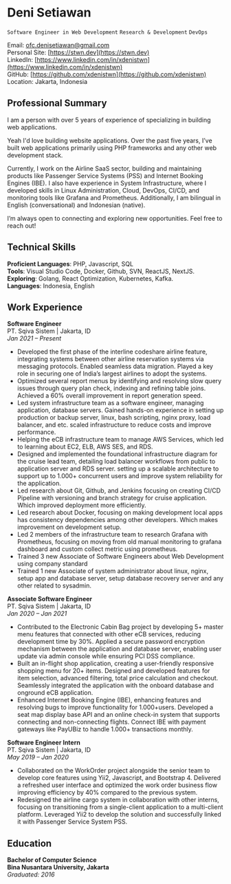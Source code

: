 # **Deni Setiawan**
`Software Engineer in Web Development` `Research & Development` `DevOps`

Email: ofc.denisetiawan@gmail.com   
Personal Site: [https://stwn.dev](https://stwn.dev)  
LinkedIn: [https://www.linkedin.com/in/xdenistwn](https://www.linkedin.com/in/xdenistwn)  
GitHub: [https://github.com/xdenistwn](https://github.com/xdenistwn)  
Location: Jakarta, Indonesia  

## **Professional Summary**

I am a person with over 5 years of experience of specializing in building web applications.

Yeah I'd love building website applications. Over the past five years, I’ve built web applications primarily using PHP frameworks and any other web development stack.

Currently, I work on the Airline SaaS sector, building and maintaining products like Passenger Service Systems (PSS) and Internet Booking Engines (IBE). I also have experience in System Infrastructure, where I developed skills in Linux Administration, Cloud, DevOps, CI/CD, and monitoring tools like Grafana and Prometheus. Additionally, I am bilingual in English (conversational) and Indonesian (native).

I’m always open to connecting and exploring new opportunities. Feel free to reach out!

## **Technical Skills**

**Proficient Languages**: PHP, Javascript, SQL  
**Tools**: Visual Studio Code, Docker, Github, SVN, ReactJS, NextJS.  
**Exploring**: Golang, React Optimization, Kubernetes, Kafka.  
**Languages**: Indonesia, English  

## **Work Experience**

**Software Engineer**  
PT. Sqiva Sistem | Jakarta, ID     
*Jan 2021 – Present*

- Developed the first phase of the interline codeshare airline feature, integrating systems between other airline reservation systems via messaging protocols. Enabled seamless data migration. Played a key role in securing one of India’s largest airlines to adopt the systems.
- Optimized several report menus by identifying and resolving slow query issues through query plan check, indexing and refining table joins. Achieved a 60% overall improvement in report generation speed.
- Led system infrastructure team as a software engineer, managing application, database servers. Gained hands-on experience in setting up production or backup server, linux, bash scripting, nginx proxy, load balancer, and etc. scaled infrastructure to reduce costs and improve performance.
- Helping the eCB infrastructure team to manage AWS Services, which led to learning about EC2, ELB, AWS SES, and RDS.
- Designed and implemented the foundational infrastructure diagram for the cruise lead team, detailing load balancer workflows from public to application server and RDS server. setting up a scalable architecture to support up to 1.000+ concurrent users and improve system reliability for the application.
- Led research about Git, Github, and Jenkins focusing on creating CI/CD Pipeline with versioning and branch strategy for cruise application. Which improved deployment more efficiently.
- Led research about Docker, focusing on making development local apps has consistency dependencies among other developers. Which makes improvement on development setup.
- Led 2 members of the infrastructure team to research Grafana with Prometheus, focusing on moving from old manual monitoring to grafana dashboard and custom collect metric using prometheus.
- Trained 3 new Associate of Software Engineers about Web Development using company standard
- Trained 1 new Associate of system administrator about linux, nginx, setup app and database server, setup database recovery server and any other related to sysadmin.

**Associate Software Engineer**  
PT. Sqiva Sistem | Jakarta, ID      
*Jan 2020 – Jan 2021*

- Contributed to the Electronic Cabin Bag project by developing 5+ master menu features that connected with other eCB services, reducing development time by 30%. Applied a secure password encryption mechanism between the application and database server, enabling user update via admin console while ensuring PCI DSS compliance.
- Built an in-flight shop application, creating a user-friendly responsive shopping menu for 20+ items. Designed and developed features for item selection, advanced filtering, total price calculation and checkout. Seamlessly integrated the application with the onboard database and onground eCB application.
- Enhanced Internet Booking Engine (IBE), enhancing features and resolving bugs to improve functionality for 1.000+users. Developed a seat map display base API and an online check-in system that supports connecting and non-connecting flights. Connect IBE with payment gateways like PayUBiz to handle 1.000+ transactions monthly.

**Software Engineer Intern**  
PT. Sqiva Sistem | Jakarta, ID         
*May 2019 – Jan 2020*

- Collaborated on the WorkOrder project alongside the senior team to develop core features using Yii2, Javascript, and Bootstrap 4. Delivered a refreshed user interface and optimized the work order business flow improving efficiency by 40% compared to the previous system.
- Redesigned the airline cargo system in collaboration with other interns, focusing on transitioning from a single-client application to a multi-client platform. Leveraged Yii2 to develop the solution and successfully linked it with Passenger Service System PSS.

## **Education**

**Bachelor of Computer Science**    
**Bina Nusantara University, Jakarta**  
*Graduated: 2016*
